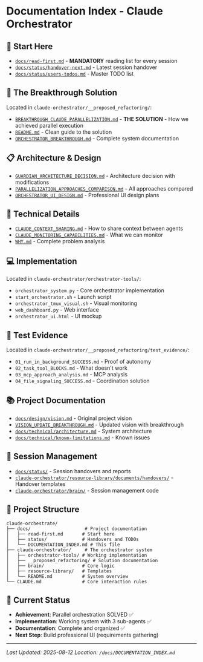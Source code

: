 # Documentation Index - Claude Orchestrator

## 🚀 Start Here
- [`docs/read-first.md`](read-first.md) - **MANDATORY** reading list for every session
- [`docs/status/handover-next.md`](status/handover-next.md) - Latest session handover
- [`docs/status/users-todos.md`](status/users-todos.md) - Master TODO list

## 🎉 The Breakthrough Solution
Located in `claude-orchestrator/__proposed_refactoring/`:
- [`BREAKTHROUGH_CLAUDE_PARALLELIZATION.md`](../claude-orchestrator/__proposed_refactoring/BREAKTHROUGH_CLAUDE_PARALLELIZATION.md) - **THE SOLUTION** - How we achieved parallel execution
- [`README.md`](../claude-orchestrator/__proposed_refactoring/README.md) - Clean guide to the solution
- [`ORCHESTRATOR_BREAKTHROUGH.md`](../claude-orchestrator/__proposed_refactoring/ORCHESTRATOR_BREAKTHROUGH.md) - Complete system documentation

## 📋 Architecture & Design
- [`GUARDIAN_ARCHITECTURE_DECISION.md`](../claude-orchestrator/__proposed_refactoring/GUARDIAN_ARCHITECTURE_DECISION.md) - Architecture decision with modifications
- [`PARALLELIZATION_APPROACHES_COMPARISON.md`](../claude-orchestrator/__proposed_refactoring/PARALLELIZATION_APPROACHES_COMPARISON.md) - All approaches compared
- [`ORCHESTRATOR_UI_DESIGN.md`](../claude-orchestrator/__proposed_refactoring/ORCHESTRATOR_UI_DESIGN.md) - Professional UI design plans

## 🔧 Technical Details
- [`CLAUDE_CONTEXT_SHARING.md`](../claude-orchestrator/__proposed_refactoring/CLAUDE_CONTEXT_SHARING.md) - How to share context between agents
- [`CLAUDE_MONITORING_CAPABILITIES.md`](../claude-orchestrator/__proposed_refactoring/CLAUDE_MONITORING_CAPABILITIES.md) - What we can monitor
- [`WHY.md`](../claude-orchestrator/__proposed_refactoring/WHY.md) - Complete problem analysis

## 💻 Implementation
Located in `claude-orchestrator/orchestrator-tools/`:
- `orchestrator_system.py` - Core orchestrator implementation
- `start_orchestrator.sh` - Launch script
- `orchestrator_tmux_visual.sh` - Visual monitoring
- `web_dashboard.py` - Web interface
- `orchestrator_ui.html` - UI mockup

## 🧪 Test Evidence
Located in `claude-orchestrator/__proposed_refactoring/test_evidence/`:
- `01_run_in_background_SUCCESS.md` - Proof of autonomy
- `02_task_tool_BLOCKS.md` - What doesn't work
- `03_mcp_approach_analysis.md` - MCP analysis
- `04_file_signaling_SUCCESS.md` - Coordination solution

## 📚 Project Documentation
- [`docs/design/vision.md`](design/vision.md) - Original project vision
- [`VISION_UPDATE_BREAKTHROUGH.md`](../claude-orchestrator/__proposed_refactoring/VISION_UPDATE_BREAKTHROUGH.md) - Updated vision with breakthrough
- [`docs/technical/architecture.md`](technical/architecture.md) - System architecture
- [`docs/technical/known-limitations.md`](technical/known-limitations.md) - Known issues

## 🔄 Session Management
- [`docs/status/`](status/) - Session handovers and reports
- [`claude-orchestrator/resource-library/documents/handovers/`](../claude-orchestrator/resource-library/documents/handovers/) - Handover templates
- [`claude-orchestrator/brain/`](../claude-orchestrator/brain/) - Session management code

## 📂 Project Structure
```
claude-orchestrate/
├── docs/                    # Project documentation
│   ├── read-first.md       # Start here
│   ├── status/             # Handovers and TODOs
│   └── DOCUMENTATION_INDEX.md # This file
├── claude-orchestrator/     # The orchestrator system
│   ├── orchestrator-tools/ # Working implementation
│   ├── __proposed_refactoring/ # Solution documentation
│   ├── brain/              # Core logic
│   ├── resource-library/   # Templates
│   └── README.md           # System overview
└── CLAUDE.md               # Core interaction rules
```

## 🎯 Current Status
- **Achievement**: Parallel orchestration SOLVED ✅
- **Implementation**: Working system with 3 sub-agents ✅
- **Documentation**: Complete and organized ✅
- **Next Step**: Build professional UI (requirements gathering)

---
*Last Updated: 2025-08-12*
*Location: `/docs/DOCUMENTATION_INDEX.md`*